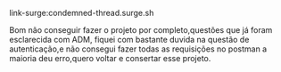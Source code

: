 link-surge:condemned-thread.surge.sh

Bom não conseguir fazer o projeto por completo,questões que já foram esclarecida com ADM,
fiquei com bastante duvida na questão de autenticação,e não consegui fazer todas as requisições no postman a maioria deu erro,quero voltar e consertar esse projeto.